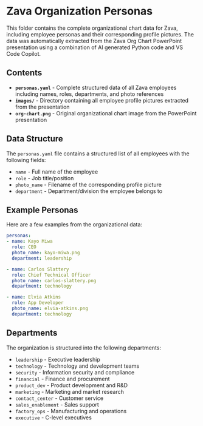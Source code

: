 # Zava Organization Personas

This folder contains the complete organizational chart data for Zava, including employee personas and their corresponding profile pictures. The data was automatically extracted from the Zava Org Chart PowerPoint presentation using a combination of AI generated Python code and VS Code Copilot.

## Contents

- **`personas.yaml`** - Complete structured data of all Zava employees including names, roles, departments, and photo references
- **`images/`** - Directory containing all employee profile pictures extracted from the presentation
- **`org-chart.png`** - Original organizational chart image from the PowerPoint presentation

## Data Structure

The `personas.yaml` file contains a structured list of all employees with the following fields:
- `name` - Full name of the employee
- `role` - Job title/position
- `photo_name` - Filename of the corresponding profile picture
- `department` - Department/division the employee belongs to

## Example Personas

Here are a few examples from the organizational data:

```yaml
personas:
- name: Kayo Miwa
  role: CEO
  photo_name: kayo-miwa.png
  department: leadership

- name: Carlos Slattery
  role: Chief Technical Officer
  photo_name: carlos-slattery.png
  department: technology

- name: Elvia Atkins
  role: App Developer
  photo_name: elvia-atkins.png
  department: technology
```

## Departments

The organization is structured into the following departments:
- `leadership` - Executive leadership
- `technology` - Technology and development teams
- `security` - Information security and compliance
- `financial` - Finance and procurement
- `product_dev` - Product development and R&D
- `marketing` - Marketing and market research
- `contact_center` - Customer service
- `sales_enablement` - Sales support
- `factory_ops` - Manufacturing and operations
- `executive` - C-level executives
